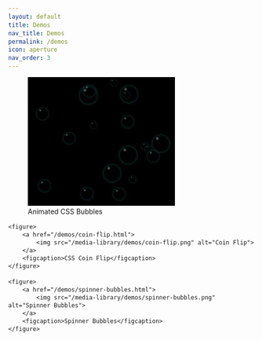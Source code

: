 ```yaml
---
layout: default
title: Demos
nav_title: Demos
permalink: /demos
icon: aperture
nav_order: 3
---
```


<section class="demo-gallery">
    <figure>
        <a href="/demos/css-bubbles.html">
            <img src="/media-library/demos/cssBubbles.jpg" alt="CSS Bubbles">
        </a>
        <figcaption>Animated CSS Bubbles</figcaption>
    </figure>

    <figure>
        <a href="/demos/coin-flip.html">
            <img src="/media-library/demos/coin-flip.png" alt="Coin Flip">
        </a>
        <figcaption>CSS Coin Flip</figcaption>
    </figure>

    <figure>
        <a href="/demos/spinner-bubbles.html">
            <img src="/media-library/demos/spinner-bubbles.png" alt="Spinner Bubbles">
        </a>
        <figcaption>Spinner Bubbles</figcaption>
    </figure>

<!--
    <figure>
        <a href="#">
            <img src="/media-library/demos/parralax.jpg" alt="Symbolic Parralax">
        </a>
        <figcaption>Symbolic Parralax</figcaption>
    </figure>

    <figure>
        <a href="/demos/css-cube.html">
            <img src="/media-library/demos/css-cube.jpg" alt="CSS Cube">
        </a>
        <figcaption>CSS Cube</figcaption>
    </figure>

    <figure>
        <a href="#">
            <img src="/media-library/demos/LSystem.png" alt="Lindenmayer Systems">
        </a>
        <figcaption>Lindenmayer Systems</figcaption>
    </figure>

    <figure>
        <a href="#">
            <img src="/media-library/demos/waterEffect.jpg" alt="Water Effect">
        </a>
        <figcaption>Water Effect</figcaption>
    </figure>

    <figure>
        <a href="#">
            <img src="/media-library/demos/collisionCircles.jpg" alt="Circle Collisions">
        </a>
        <figcaption>Circle Collisions</figcaption>
    </figure>
-->
</section>
